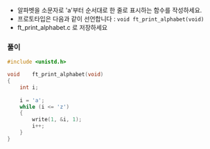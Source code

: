 - 알파벳을 소문자로 'a'부터 순서대로 한 줄로 표시하는 함수를 작성하세요.
- 프로토타입은 다음과 같이 선언합니다 : `void ft_print_alphabet(void)`
- ft_print_alphabet.c 로 저장하세요



### 풀이

```c
#include <unistd.h>

void	ft_print_alphabet(void)
{
    int i;
    
    i = 'a';
    while (i <= 'z')
    {
        write(1, &i, 1);
        i++;
    }
}
```


